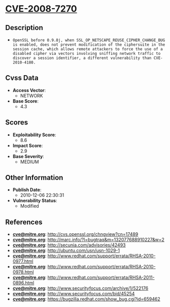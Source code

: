 
# [CVE-2008-7270](https://cve.mitre.org/cgi-bin/cvename.cgi?name=CVE-2008-7270)

## Description

- `OpenSSL before 0.9.8j, when SSL_OP_NETSCAPE_REUSE_CIPHER_CHANGE_BUG is enabled, does not prevent modification of the ciphersuite in the session cache, which allows remote attackers to force the use of a disabled cipher via vectors involving sniffing network traffic to discover a session identifier, a different vulnerability than CVE-2010-4180.`

## Cvss Data

- **Access Vector**:
  - NETWORK
- **Base Score**:
  - 4.3

## Scores

- **Exploitability Score**:
  - 8.6
- **Impact Score**:
  - 2.9
- **Base Severity**:
  - MEDIUM

## Other Information

- **Publish Date**:
  - 2010-12-06 22:30:31
- **Vulnerability Status**:
  - Modified

## References

- **cve@mitre.org**: http://cvs.openssl.org/chngview?cn=17489
- **cve@mitre.org**: http://marc.info/?l=bugtraq&m=132077688910227&w=2
- **cve@mitre.org**: http://secunia.com/advisories/42493
- **cve@mitre.org**: http://ubuntu.com/usn/usn-1029-1
- **cve@mitre.org**: http://www.redhat.com/support/errata/RHSA-2010-0977.html
- **cve@mitre.org**: http://www.redhat.com/support/errata/RHSA-2010-0978.html
- **cve@mitre.org**: http://www.redhat.com/support/errata/RHSA-2011-0896.html
- **cve@mitre.org**: http://www.securityfocus.com/archive/1/522176
- **cve@mitre.org**: http://www.securityfocus.com/bid/45254
- **cve@mitre.org**: https://bugzilla.redhat.com/show_bug.cgi?id=659462
